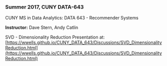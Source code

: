 ### Summer 2017, CUNY DATA-643
 
CUNY MS in Data Analytics: DATA 643 - Recommender Systems

__Instructor:__  Dave Stern, Andy Catlin

SVD - Dimensionality Reduction Presentation at: 
[https://wwells.github.io/CUNY_DATA_643/Discussions/SVD_DimensionalityReduction.html](https://wwells.github.io/CUNY_DATA_643/Discussions/SVD_DimensionalityReduction.html)